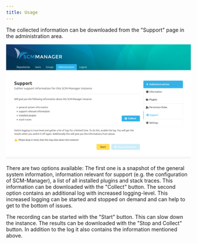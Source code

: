 ```yaml
---
title: Usage
---
```

The collected information can be downloaded from the "Support" page in the administration area.

![Support Overview](assets/overview.png)

There are two options available: The first one is a snapshot of the general system information, information relevant for support (e.g. the configuration of SCM-Manager), a list of all installed plugins and stack traces. This information can be downloaded with the "Collect" button. The second option contains an additional log with increased logging-level. This increased logging can be started and stopped on demand and can help to get to the bottom of issues.

The recording can be started with the "Start" button. This can slow down the instance. The results can be downloaded with the "Stop and Collect" button. In addition to the log it also contains the information mentioned above.
